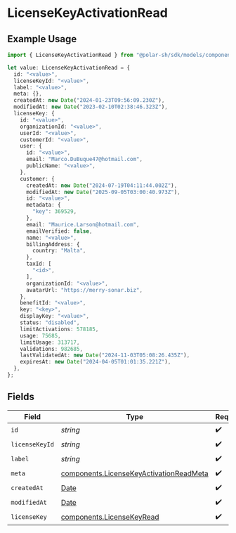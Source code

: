 # LicenseKeyActivationRead

## Example Usage

```typescript
import { LicenseKeyActivationRead } from "@polar-sh/sdk/models/components";

let value: LicenseKeyActivationRead = {
  id: "<value>",
  licenseKeyId: "<value>",
  label: "<value>",
  meta: {},
  createdAt: new Date("2024-01-23T09:56:09.230Z"),
  modifiedAt: new Date("2023-02-10T02:38:46.323Z"),
  licenseKey: {
    id: "<value>",
    organizationId: "<value>",
    userId: "<value>",
    customerId: "<value>",
    user: {
      id: "<value>",
      email: "Marco.DuBuque47@hotmail.com",
      publicName: "<value>",
    },
    customer: {
      createdAt: new Date("2024-07-19T04:11:44.002Z"),
      modifiedAt: new Date("2025-09-05T03:00:40.973Z"),
      id: "<value>",
      metadata: {
        "key": 369529,
      },
      email: "Maurice.Larson@hotmail.com",
      emailVerified: false,
      name: "<value>",
      billingAddress: {
        country: "Malta",
      },
      taxId: [
        "<id>",
      ],
      organizationId: "<value>",
      avatarUrl: "https://merry-sonar.biz",
    },
    benefitId: "<value>",
    key: "<key>",
    displayKey: "<value>",
    status: "disabled",
    limitActivations: 578185,
    usage: 75685,
    limitUsage: 313717,
    validations: 982685,
    lastValidatedAt: new Date("2024-11-03T05:08:26.435Z"),
    expiresAt: new Date("2024-04-05T01:01:35.221Z"),
  },
};
```

## Fields

| Field                                                                                              | Type                                                                                               | Required                                                                                           | Description                                                                                        |
| -------------------------------------------------------------------------------------------------- | -------------------------------------------------------------------------------------------------- | -------------------------------------------------------------------------------------------------- | -------------------------------------------------------------------------------------------------- |
| `id`                                                                                               | *string*                                                                                           | :heavy_check_mark:                                                                                 | N/A                                                                                                |
| `licenseKeyId`                                                                                     | *string*                                                                                           | :heavy_check_mark:                                                                                 | N/A                                                                                                |
| `label`                                                                                            | *string*                                                                                           | :heavy_check_mark:                                                                                 | N/A                                                                                                |
| `meta`                                                                                             | [components.LicenseKeyActivationReadMeta](../../models/components/licensekeyactivationreadmeta.md) | :heavy_check_mark:                                                                                 | N/A                                                                                                |
| `createdAt`                                                                                        | [Date](https://developer.mozilla.org/en-US/docs/Web/JavaScript/Reference/Global_Objects/Date)      | :heavy_check_mark:                                                                                 | N/A                                                                                                |
| `modifiedAt`                                                                                       | [Date](https://developer.mozilla.org/en-US/docs/Web/JavaScript/Reference/Global_Objects/Date)      | :heavy_check_mark:                                                                                 | N/A                                                                                                |
| `licenseKey`                                                                                       | [components.LicenseKeyRead](../../models/components/licensekeyread.md)                             | :heavy_check_mark:                                                                                 | N/A                                                                                                |